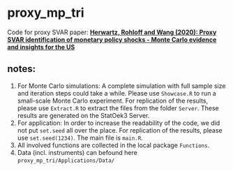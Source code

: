 # proxy_mp_tri
 Code for proxy SVAR paper: [**Herwartz, Rohloff and Wang (2020): Proxy SVAR identification of monetary policy shocks - Monte Carlo evidence and insights for the US**](https://papers.ssrn.com/sol3/papers.cfm?abstract_id=3714542)

## notes: 
1. For Monte Carlo simulations: A complete simulation with full sample size and iteration steps could take a while. Please use ``Showcase.R`` to run a small-scale Monte Carlo experiment. For replication of the results, please use ``Extract.R`` to extract the files from the folder ``Server``. These results are generated on the StatOek3 Server.
2. For application: In order to increase the readability of the code, we did not put ``set.seed`` all over the place. For replication of the results, please use ``set.seed(1234)``. The main file is ``main.R``.
3. All involved functions are collected in the local package ``Functions``. 
4. Data (incl. instruments) can befound here ``proxy_mp_tri/Applications/Data/``
